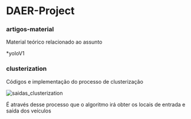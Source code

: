 # DAER-Project

### artigos-material
Material teórico relacionado ao assunto

*yoloV1

### clusterization
Códigos e implementação do processo de clusterização

![saidas_clusterization](https://user-images.githubusercontent.com/15946943/94928796-9539cd00-049a-11eb-808d-f62ed460f607.png)

É através desse processo que o algoritmo irá obter os locais de entrada e saída dos veículos
